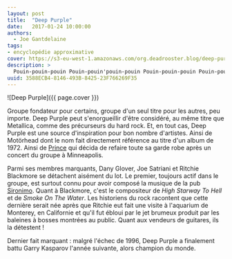 ```yaml
---
layout: post
title:  "Deep Purple"
date:   2017-01-24 10:00:00
authors:
  - Joe Gantdelaine
tags:
- encyclopédie approximative
cover: https://s3-eu-west-1.amazonaws.com/org.deadrooster.blog/deep-purple-smoke-water.jpg
description: >
  Pouin-pouin-pouin Pouin-pouin'pouin-pouin Pouin-pouin-pouin Pouin-pouiiiiin
uuid: 3588ECB4-8146-493B-8425-23F766269F35
---
```


![Deep Purple]({{ page.cover }})

Groupe fondateur pour certains, groupe d'un seul titre pour les autres, peu
importe. Deep Purple peut s'enorgueillir d'être considéré, au même
titre que Metallica, comme des précurseurs du hard rock. Et, en tout
cas, Deep Purple est une source d'inspiration pour bon nombre
d'artistes. Ainsi de Motörhead dont le nom fait directement référence au
titre d'un album de 1972. Ainsi de [Prince][prince] qui décida de refaire toute sa garde
robe après un concert du groupe à Minneapolis.

Parmi ses membres marquants, Dany Glover, Joe Satriani et Ritchie
Blackmore se détachent aisément du lot. Le premier, toujours actif dans
le groupe, est surtout connu pour avoir composé la musique de la pub
[Sironimo][sironimo].
Quant à Blackmore, c'est le compositeur de *High Starway To Hell* et de
*Smoke On The Water*. Les historiens du rock racontent que cette dernière
serait née après que Ritchie eut fait une visite à l'aquarium de
Monterey, en Californie et qu'il fut ébloui par le jet brumeux produit
par les baleines à bosses montrées au public. Quant aux vendeurs de
guitares, ils la détestent !

Dernier fait marquant : malgré l'échec de 1996, Deep Purple a finalement
battu Garry Kasparov l'année suivante, alors champion du monde.

[prince]: http://www.deadrooster.org/Prince
[sironimo]: https://www.youtube.com/watch?v=hYWrobj7Rws

